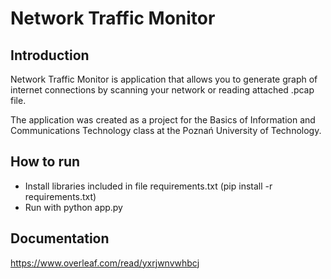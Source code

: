 # Network Traffic Monitor

## Introduction
Network Traffic Monitor is application that allows you to generate graph of internet connections by scanning your network or reading attached .pcap file. 

The application was created as a project for the Basics of Information and Communications Technology class at the Poznań University of Technology.

## How to run
- Install libraries included in file requirements.txt  (pip install -r requirements.txt)
- Run with python app.py

## Documentation
https://www.overleaf.com/read/yxrjwnvwhbcj
